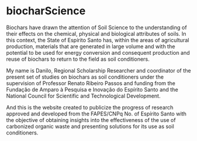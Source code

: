 # biocharScience

Biochars have drawn the attention of Soil Science to the understanding of their effects on the chemical, physical and biological attributes of soils. In this context, the State of Espírito Santo has, within the areas of agricultural production, materials that are generated in large volume and with the potential to be used for energy conversion and consequent production and reuse of biochars to return to the field as soil conditioners.

My name is Danilo, Regional Scholarship Researcher and coordinator of the present set of studies on biochars as soil conditioners under the supervision of Professor Renato Ribeiro Passos and funding from the Fundação de Amparo à Pesquisa e Inovação do Espírito Santo and the National Council for Scientific and Technological Development.

And this is the website created to publicize the progress of research approved and developed from the FAPES/CNPq No. of Espírito Santo with the objective of obtaining insights into the effectiveness of the use of carbonized organic waste and presenting solutions for its use as soil conditioners.